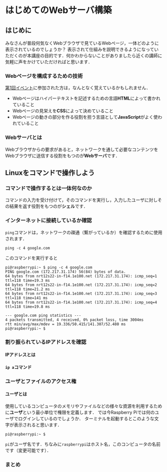 # はじめてのWebサーバ構築

## はじめに
みなさんが普段何気なくWebブラウザで見ているWebページ，一体どのように表示されているのでしょうか？
表示されて仕組みを説明できるようになっていただくのが本講座の目的です．何かわからないことがありましたら近くの講師に気軽に声をかけていただければと思います．

### Webページを構成するための技術
[第1回イベント](https://gdsc.community.dev/events/details/developer-student-clubs-national-institute-of-technology-kosen-kumamoto-college-presents-di-1hui-hazimetenowebtogit/)に参加された方は，なんとなく覚えているかもしれません．
- Webページはハイパーテキストを記述するための言語**HTML**によって書かれていること
- Webページの見栄えを**CSS**によって決めていること
- Webページの動きの部分を作る役割を担う言語として**JavaScript**がよく使われていること

### Webサーバとは
Webブラウザからの要求があると，ネットワークを通して必要なコンテンツをWebブラウザに送信する役割をもつのが**Webサーバ**です．

## Linuxをコマンドで操作しよう

### コマンドで操作するとは一体何なのか
コマンドの入力を受け付けて，そのコマンドを実行し，入力したユーザに対しその結果を返す役割をもつのが**シェル**です．

### インターネットに接続しているか確認
`ping`コマンドは，ネットワークの疎通（繋がっているか）を確認するために使用されます．
```
ping -c 4 google.com
```
このコマンドを実行すると
```
pi@raspberrypi:~ $ ping -c 4 google.com
PING google.com (172.217.31.174) 56(84) bytes of data.
64 bytes from nrt12s22-in-f14.1e100.net (172.217.31.174): icmp_seq=1 ttl=118 time=19.3 ms
64 bytes from nrt12s22-in-f14.1e100.net (172.217.31.174): icmp_seq=2 ttl=118 time=21.2 ms
64 bytes from nrt12s22-in-f14.1e100.net (172.217.31.174): icmp_seq=3 ttl=118 time=141 ms
64 bytes from nrt12s22-in-f14.1e100.net (172.217.31.174): icmp_seq=4 ttl=118 time=19.8 ms

--- google.com ping statistics ---
4 packets transmitted, 4 received, 0% packet loss, time 3004ms
rtt min/avg/max/mdev = 19.336/50.415/141.307/52.480 ms
pi@raspberrypi:~ $
```

### 割り振られているIPアドレスを確認

#### IPアドレスとは

#### `ip a`コマンド

### ユーザとファイルのアクセス権

#### ユーザとは
使用しているコンピュータのメモリやファイルなどの様々な資源を利用するために**ユーザ**という最小単位で権限を定義します．
では今Raspberry Piでは何のユーザでログインしているのでしょうか．
ターミナルを起動するとこのような文字が表示されると思います．
```
pi@raspberrypi:~ $
```
`pi`がユーザ名です．ちなみに`raspberrypi`はホスト名，このコンピュータの名前です（変更可能です）．

### まとめ
